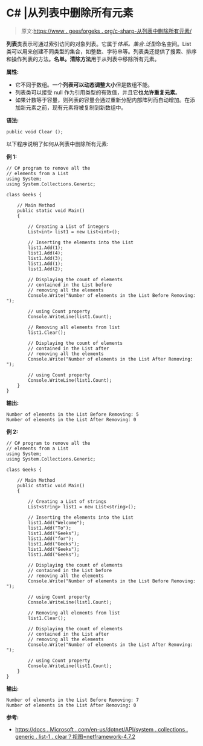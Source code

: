 # C# |从列表中删除所有元素

> 原文:[https://www . geesforgeks . org/c-sharp-从列表中删除所有元素/](https://www.geeksforgeeks.org/c-sharp-removing-all-the-elements-from-the-list/)

**列表**类表示可通过索引访问的对象列表。它属于*体系。集合.泛型*命名空间。List 类可以用来创建不同类型的集合，如整数、字符串等。列表类还提供了搜索、排序和操作列表的方法。**名单。清除方法**用于从列表中移除所有元素。

**属性:**

*   它不同于数组。一个**列表可以动态调整大小**但是数组不能。
*   列表类可以接受 null 作为引用类型的有效值，并且它**也允许重复元素**。
*   如果计数等于容量，则列表的容量会通过重新分配内部阵列而自动增加。在添加新元素之前，现有元素将被复制到新数组中。

**语法:**

```
public void Clear ();
```

以下程序说明了如何从列表中删除所有元素:

**例 1:**

```
// C# program to remove all the
// elements from a List
using System;
using System.Collections.Generic;

class Geeks {

    // Main Method
    public static void Main()
    {

        // Creating a List of integers
        List<int> list1 = new List<int>();

        // Inserting the elements into the List
        list1.Add(1);
        list1.Add(4);
        list1.Add(3);
        list1.Add(1);
        list1.Add(2);

        // Displaying the count of elements
        // contained in the List before
        // removing all the elements
        Console.Write("Number of elements in the List Before Removing: ");

        // using Count property
        Console.WriteLine(list1.Count);

        // Removing all elements from list
        list1.Clear();

        // Displaying the count of elements
        // contained in the List after
        // removing all the elements
        Console.Write("Number of elements in the List After Removing: ");

        // using Count property
        Console.WriteLine(list1.Count);
    }
}
```

**输出:**

```
Number of elements in the List Before Removing: 5
Number of elements in the List After Removing: 0

```

**例 2:**

```
// C# program to remove all the
// elements from a List
using System;
using System.Collections.Generic;

class Geeks {

    // Main Method
    public static void Main()
    {

        // Creating a List of strings
        List<string> list1 = new List<string>();

        // Inserting the elements into the List
        list1.Add("Welcome");
        list1.Add("To");
        list1.Add("Geeks");
        list1.Add("for");
        list1.Add("Geeks");
        list1.Add("Geeks");
        list1.Add("Geeks");

        // Displaying the count of elements
        // contained in the List before
        // removing all the elements
        Console.Write("Number of elements in the List Before Removing: ");

        // using Count property
        Console.WriteLine(list1.Count);

        // Removing all elements from list
        list1.Clear();

        // Displaying the count of elements
        // contained in the List after
        // removing all the elements
        Console.Write("Number of elements in the List After Removing: ");

        // using Count property
        Console.WriteLine(list1.Count);
    }
}
```

**输出:**

```
Number of elements in the List Before Removing: 7
Number of elements in the List After Removing: 0

```

**参考:**

*   [https://docs . Microsoft . com/en-us/dotnet/API/system . collections . generic . list-1 . clear？视图=netframework-4.7.2](https://docs.microsoft.com/en-us/dotnet/api/system.collections.generic.list-1.clear?view=netframework-4.7.2)